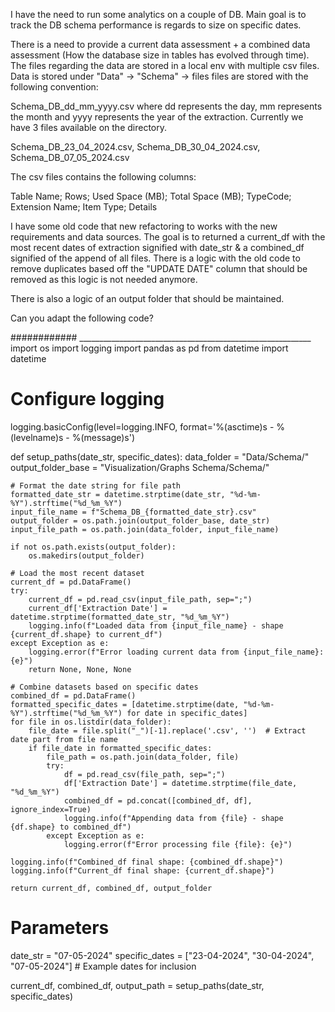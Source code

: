I have the need to run some analytics on a couple of DB. 
Main goal is to track the DB schema performance is regards to size on specific dates. 

There is a need to provide a current data assessment + a combined data assessment (How the database size in tables has evolved through time). The files regarding the data are stored in a local env with multiple csv files. 
Data is stored under "Data" -> "Schema" -> files
files are stored with the following convention:

Schema_DB_dd_mm_yyyy.csv where dd represents the day, mm represents the month and yyyy represents the year of the extraction. 
Currently we have 3 files available on the directory. 

Schema_DB_23_04_2024.csv,
Schema_DB_30_04_2024.csv,
Schema_DB_07_05_2024.csv

The csv files contains the following columns: 

Table Name;	Rows; Used Space (MB); Total Space (MB); TypeCode; Extension Name;	Item Type; Details

I have some old code that new refactoring to works with the new requirements and data sources. The goal is to returned a current_df with the most recent dates of extraction signified with date_str & a combined_df signified of the append of all files. There is a logic with the old code to remove duplicates based off the "UPDATE DATE" column that should be removed as this logic is not needed anymore. 

There is also a logic of an output folder that should be maintained. 

Can you adapt the following code?

############ __________________________________________________________
import os
import logging
import pandas as pd
from datetime import datetime

# Configure logging
logging.basicConfig(level=logging.INFO, format='%(asctime)s - %(levelname)s - %(message)s')

def setup_paths(date_str, specific_dates):
    data_folder = "Data/Schema/"
    output_folder_base = "Visualization/Graphs Schema/Schema/"
    
    # Format the date string for file path
    formatted_date_str = datetime.strptime(date_str, "%d-%m-%Y").strftime("%d_%m_%Y")
    input_file_name = f"Schema_DB_{formatted_date_str}.csv"
    output_folder = os.path.join(output_folder_base, date_str)
    input_file_path = os.path.join(data_folder, input_file_name)
    
    if not os.path.exists(output_folder):
        os.makedirs(output_folder)

    # Load the most recent dataset
    current_df = pd.DataFrame()
    try:
        current_df = pd.read_csv(input_file_path, sep=";")
        current_df['Extraction Date'] = datetime.strptime(formatted_date_str, "%d_%m_%Y")
        logging.info(f"Loaded data from {input_file_name} - shape {current_df.shape} to current_df")
    except Exception as e:
        logging.error(f"Error loading current data from {input_file_name}: {e}")
        return None, None, None

    # Combine datasets based on specific dates
    combined_df = pd.DataFrame()
    formatted_specific_dates = [datetime.strptime(date, "%d-%m-%Y").strftime("%d_%m_%Y") for date in specific_dates]
    for file in os.listdir(data_folder):
        file_date = file.split("_")[-1].replace('.csv', '')  # Extract date part from file name
        if file_date in formatted_specific_dates:
            file_path = os.path.join(data_folder, file)
            try:
                df = pd.read_csv(file_path, sep=";")
                df['Extraction Date'] = datetime.strptime(file_date, "%d_%m_%Y")
                combined_df = pd.concat([combined_df, df], ignore_index=True)
                logging.info(f"Appending data from {file} - shape {df.shape} to combined_df")
            except Exception as e:
                logging.error(f"Error processing file {file}: {e}")

    logging.info(f"Combined_df final shape: {combined_df.shape}")
    logging.info(f"Current_df final shape: {current_df.shape}")

    return current_df, combined_df, output_folder

# Parameters
date_str = "07-05-2024"
specific_dates = ["23-04-2024", "30-04-2024", "07-05-2024"]  # Example dates for inclusion

current_df, combined_df, output_path = setup_paths(date_str, specific_dates)
